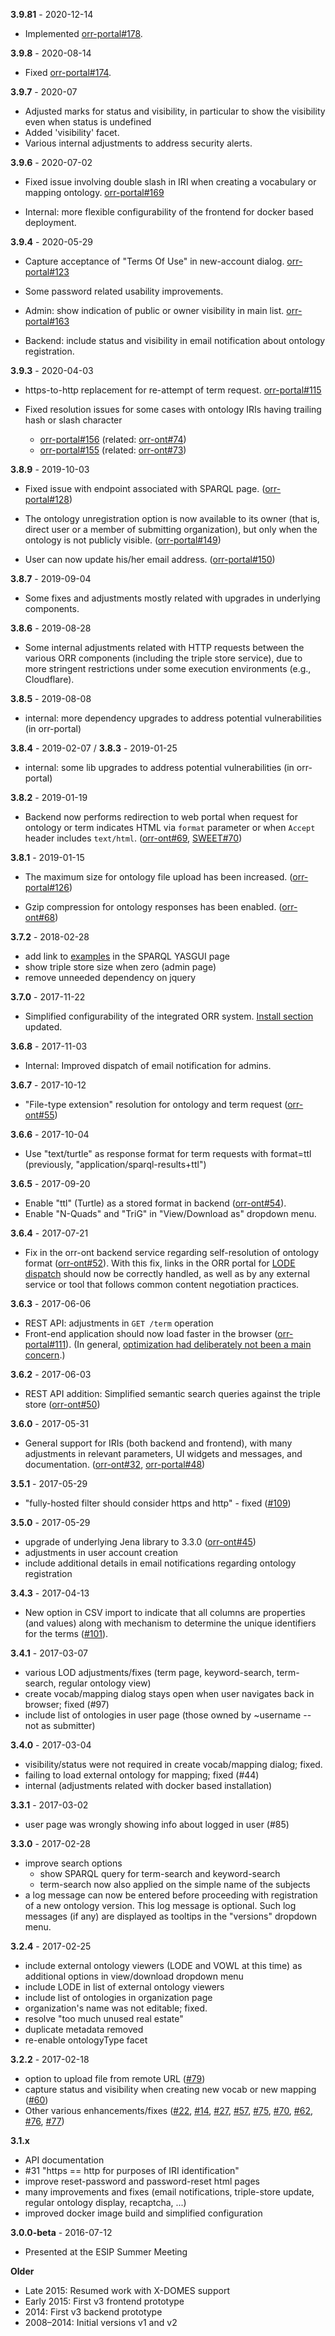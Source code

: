 **3.9.81** - 2020-12-14

- Implemented [orr-portal#178](https://github.com/mmisw/orr-portal/issues/178).

**3.9.8** - 2020-08-14

- Fixed [orr-portal#174](https://github.com/mmisw/orr-portal/issues/174).

**3.9.7** - 2020-07

- Adjusted marks for status and visibility, in particular to show the visibility
  even when status is undefined
- Added 'visibility' facet.
- Various internal adjustments to address security alerts.

**3.9.6** - 2020-07-02

- Fixed issue involving double slash in IRI when creating a vocabulary or mapping ontology.
  [orr-portal#169](https://github.com/mmisw/orr-portal/issues/169)

- Internal: more flexible configurability of the frontend for docker based deployment.

**3.9.4** - 2020-05-29

- Capture acceptance of "Terms Of Use" in new-account dialog.
  [orr-portal#123](https://github.com/mmisw/orr-portal/issues/123)

- Some password related usability improvements.

- Admin: show indication of public or owner visibility in main list.
  [orr-portal#163](https://github.com/mmisw/orr-portal/issues/163)

- Backend: include status and visibility in email notification about ontology registration.

**3.9.3** - 2020-04-03

- https-to-http replacement for re-attempt of term request.
  [orr-portal#115](https://github.com/mmisw/orr-portal/issues/115)

- Fixed resolution issues for some cases with ontology IRIs having trailing hash or slash character
    - [orr-portal#156](https://github.com/mmisw/orr-portal/issues/156)
      (related: [orr-ont#74](https://github.com/mmisw/orr-ont/issues/74))
    - [orr-portal#155](https://github.com/mmisw/orr-portal/issues/155)
      (related: [orr-ont#73](https://github.com/mmisw/orr-ont/issues/73))

**3.8.9** - 2019-10-03

- Fixed issue with endpoint associated with SPARQL page.
  ([orr-portal#128](https://github.com/mmisw/orr-portal/issues/128#issuecomment-538172422))

- The ontology unregistration option is now available to its owner
  (that is, direct user or a member of submitting organization),
  but only when the ontology is not publicly visible.
  ([orr-portal#149](https://github.com/mmisw/orr-portal/issues/149))

- User can now update his/her email address.
  ([orr-portal#150](https://github.com/mmisw/orr-portal/issues/150))

**3.8.7** - 2019-09-04

- Some fixes and adjustments mostly related with upgrades in underlying components.

**3.8.6** - 2019-08-28

- Some internal adjustments related with HTTP requests between the various ORR
  components (including the triple store service), due to more stringent restrictions
  under some execution environments (e.g., Cloudflare).

**3.8.5** - 2019-08-08

- internal: more dependency upgrades to address potential vulnerabilities (in orr-portal)

**3.8.4** - 2019-02-07 / **3.8.3** - 2019-01-25

- internal: some lib upgrades to address potential vulnerabilities (in orr-portal)

**3.8.2** - 2019-01-19

- Backend now performs redirection to web portal when request for
  ontology or term indicates HTML via `format` parameter or when
  `Accept` header includes `text/html`.
  ([orr-ont#69](https://github.com/mmisw/orr-ont/issues/69),
   [SWEET#70](https://github.com/ESIPFed/sweet/issues/70#issuecomment-455714613))

**3.8.1** - 2019-01-15

- The maximum size for ontology file upload has been increased.
  ([orr-portal#126](https://github.com/mmisw/orr-portal/issues/126))

- Gzip compression for ontology responses has been enabled.
  ([orr-ont#68](https://github.com/mmisw/orr-ont/issues/68))

**3.7.2** - 2018-02-28

- add link to [examples](https://mmisw.org/orrdoc/query/#some-sparql-examples)
  in the SPARQL YASGUI page
- show triple store size when zero (admin page)
- remove unneeded dependency on jquery

**3.7.0** - 2017-11-22

- Simplified configurability of the integrated ORR system.
  [Install section](/install) updated.

**3.6.8** - 2017-11-03

- Internal: Improved dispatch of email notification for admins.

**3.6.7** - 2017-10-12

- "File-type extension" resolution for ontology and term request
  ([orr-ont#55](https://github.com/mmisw/orr-ont/issues/55))

**3.6.6** - 2017-10-04

- Use "text/turtle" as response format for term requests with format=ttl
  (previously, "application/sparql-results+ttl")

**3.6.5** - 2017-09-20

- Enable "ttl" (Turtle) as a stored format in backend ([orr-ont#54](https://github.com/mmisw/orr-ont/issues/54)).
- Enable "N-Quads" and "TriG" in "View/Download as" dropdown menu.

**3.6.4** - 2017-07-21

- Fix in the orr-ont backend service regarding self-resolution of ontology format
  ([orr-ont#52](https://github.com/mmisw/orr-ont/issues/52)).
  With this fix, links in the ORR portal for [LODE dispatch](
  https://github.com/mmisw/orr-portal/issues/106#issuecomment-317095365)
  should now be correctly handled, as well as by any external service or tool
  that follows common content negotiation practices.

**3.6.3** - 2017-06-06

- REST API: adjustments in `GET /term` operation
- Front-end application should now load faster in the browser ([orr-portal#111](https://github.com/mmisw/orr-portal/issues/111)).
  (In general, [optimization had deliberately not been a main concern](http://wiki.c2.com/?PrematureOptimization).)

**3.6.2** - 2017-06-03

- REST API addition: Simplified semantic search queries against the triple store
 ([orr-ont#50](https://github.com/mmisw/orr-ont/issues/50))

**3.6.0** - 2017-05-31

- General support for IRIs (both backend and frontend), with many adjustments in relevant
  parameters, UI widgets and messages, and documentation.
  ([orr-ont#32](https://github.com/mmisw/orr-ont/issues/32),
  [orr-portal#48](https://github.com/mmisw/orr-portal/issues/48))

**3.5.1** - 2017-05-29

- "fully-hosted filter should consider https and http" - fixed ([#109](https://github.com/mmisw/orr-portal/issues/109))

**3.5.0** - 2017-05-29

- upgrade of underlying Jena library to 3.3.0
  ([orr-ont#45](https://github.com/mmisw/orr-ont/issues/45))
- adjustments in user account creation
- include additional details in email notifications regarding ontology registration

**3.4.3** - 2017-04-13

- New option in CSV import to indicate that all columns are properties (and values) along
  with mechanism to determine the unique identifiers for the terms
  ([#101](https://github.com/mmisw/orr-portal/issues/101)).

**3.4.1** - 2017-03-07

- various LOD adjustments/fixes (term page, keyword-search, term-search, regular ontology view)
- create vocab/mapping dialog stays open when user navigates back in browser; fixed (#97)
- include list of ontologies in user page (those owned by ~username -- not as submitter)

**3.4.0** - 2017-03-04

- visibility/status were not required in create vocab/mapping dialog; fixed.
- failing to load external ontology for mapping; fixed (#44)
- internal (adjustments related with docker based installation)

**3.3.1** - 2017-03-02

- user page was wrongly showing info about logged in user (#85)

**3.3.0** - 2017-02-28

- improve search options
    - show SPARQL query for term-search and keyword-search
    - term-search now also applied on the simple name of the subjects
- a log message can now be entered before proceeding with registration of
  a new ontology version. This log message is optional.
  Such log messages (if any) are displayed as tooltips in the "versions" dropdown menu.

**3.2.4** - 2017-02-25

- include external ontology viewers (LODE and VOWL at this time) as additional options in view/download dropdown menu
- include LODE in list of external ontology viewers
- include list of ontologies in organization page
- organization's name was not editable; fixed.
- resolve "too much unused real estate"
- duplicate metadata removed
- re-enable ontologyType facet

**3.2.2** - 2017-02-18

- option to upload file from remote URL ([#79](https://github.com/mmisw/orr-portal/issues/79))
- capture status and visibility when creating new vocab or new mapping ([#60](https://github.com/mmisw/orr-portal/issues/60))
- Other various enhancements/fixes
  ([#22](https://github.com/mmisw/orr-portal/issues/22),
  [#14](https://github.com/mmisw/orr-portal/issues/14),
  [#27](https://github.com/mmisw/orr-portal/issues/27),
  [#57](https://github.com/mmisw/orr-portal/issues/57),
  [#75](https://github.com/mmisw/orr-portal/issues/75),
  [#70](https://github.com/mmisw/orr-portal/issues/70),
  [#62](https://github.com/mmisw/orr-portal/issues/62),
  [#76](https://github.com/mmisw/orr-portal/issues/76),
  [#77](https://github.com/mmisw/orr-portal/issues/77))


**3.1.x**

- API documentation
- \#31 "https == http for purposes of IRI identification"
- improve reset-password and password-reset html pages
- many improvements and fixes (email notifications, triple-store update, regular ontology display, recaptcha, ...)
- improved docker image build and simplified configuration

**3.0.0-beta** - 2016-07-12

- Presented at the ESIP Summer Meeting

**Older**

- Late 2015: Resumed work with X-DOMES support
- Early 2015: First v3 frontend prototype
- 2014: First v3 backend prototype
- 2008–2014: Initial versions v1 and v2
